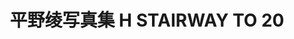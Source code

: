 ---
logo: images/other/平野绫写真集 H STAIRWAY TO 20.jpg
title: 平野绫写真集 H STAIRWAY TO 20
subTitle: 2007年7月27日发售，摄影：厚地健太郎

category: 其他

hasResource: true
downloadList:
  - intro: 云盘 提取码:iumv
    size: 23.4MB
    link: https://pan.baidu.com/s/1wSkqmNHsEuoKG6E3NpTPfA

downloadContent: | 
  10代のおわり　20代への期待　ハイスピードで　駆け抜ける彼女の今。<br><br>
  今、輝きに輝いてる綾ちゃん！１０代最後のこの年に、初めての写真集として彼女が届ける笑顔のプリズム。 きっとあなたの心に届くはず……でしょ？
---
